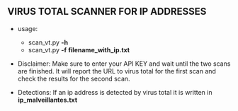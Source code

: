 ## VIRUS TOTAL SCANNER FOR IP ADDRESSES
- usage:
  - scan_vt.py **-h**
  - scan_vt.py **-f**  **filename_with_ip.txt**
  
- Disclaimer: Make sure to enter your API KEY and wait until the two scans are finished. It will report the URL to virus total for the first scan and check the results for the second scan.

- Detections: If an ip address is detected by virus total it is written in **ip_malveillantes.txt**
